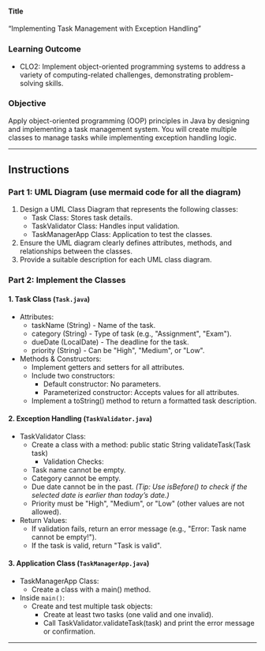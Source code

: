 #### Title
“Implementing Task Management with Exception Handling”

### Learning Outcome
- CLO2: Implement object-oriented programming systems to address a variety of computing-related challenges, demonstrating problem-solving skills.

### Objective
Apply object-oriented programming (OOP) principles in Java by designing and implementing a task management system. You will create multiple classes to manage tasks while implementing exception handling logic.  

---

## Instructions

### Part 1: UML Diagram (use mermaid code for all the diagram)
1. Design a UML Class Diagram that represents the following classes:
   - Task Class: Stores task details.
   - TaskValidator Class: Handles input validation.
   - TaskManagerApp Class: Application to test the classes.
2. Ensure the UML diagram clearly defines attributes, methods, and relationships between the classes.
3. Provide a suitable description for each UML class diagram.

### Part 2: Implement the Classes

#### 1. Task Class (`Task.java`)
- Attributes:
  - taskName (String) - Name of the task.
  - category (String) - Type of task (e.g., "Assignment", "Exam").
  - dueDate (LocalDate) - The deadline for the task.
  - priority (String) - Can be "High", "Medium", or "Low".
- Methods & Constructors:
  - Implement getters and setters for all attributes.
  - Include two constructors:
    - Default constructor: No parameters.
    - Parameterized constructor: Accepts values for all attributes.
  - Implement a toString() method to return a formatted task description.

#### 2. Exception Handling (`TaskValidator.java`)
- TaskValidator Class:
  - Create a class with a method:
       public static String validateTask(Task task)
    - Validation Checks:
  - Task name cannot be empty.
  - Category cannot be empty.
  - Due date cannot be in the past. *(Tip: Use isBefore() to check if the selected date is earlier than today’s date.)*
  - Priority must be "High", "Medium", or "Low" (other values are not allowed).
- Return Values:
  - If validation fails, return an error message (e.g., "Error: Task name cannot be empty!").
  - If the task is valid, return "Task is valid".

#### 3. Application Class (`TaskManagerApp.java`)
- TaskManagerApp Class:
  - Create a class with a main() method.
- Inside `main()`:
  - Create and test multiple task objects:
    - Create at least two tasks (one valid and one invalid).
    - Call TaskValidator.validateTask(task) and print the error message or confirmation.

---